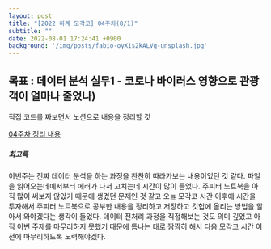 ```yaml
---
layout: post
title: "[2022 하계 모각코] 04주차(8/1)"
subtitle: ""
date: 2022-08-01 17:24:41 +0900
background: '/img/posts/fabio-oyXis2kALVg-unsplash.jpg'
---
```



<h2 class="section-heading">목표 : 데이터 분석 실무1 - 코로나 바이러스 영향으로 관광객이 얼마나 줄었나) </h2>

<p>직접 코드를 짜보면서 노션으로 내용을 정리할 것</p>

[04주차 정리 내용](https://telling-brush-7e7.notion.site/04-1-4b96897828b0489ab4caad1d498720d4)

<h5>회고록</h5>
<p>이번주는 진짜 데이터 분석을 하는 과정을 찬찬히 따라가보는 내용이었던 것 같다. 파일을 읽어오는데에서부터 에러가 나서 고치는데 시간이 많이 들었다. 주피터 노트북을 아직 많이 써보지 않았기 때문에 생겼던 문제인 것 같고 오늘 모각코 시간 이후에 시간을 투자해서 주피터 노트북으로 공부한 내용을 정리하고 저장하고 깃헙에 올리는 방법을 알아서 와야겠다는 생각이 들었다. 데이터 전처리 과정을 직접해보는 것도 의미 깊었고 아직 이번 주제를 마무리하지 못했기 때문에 틈나는 대로 짬짬히 해서 다음 모각코 시간 이전에 마무리하도록 노력해야겠다.</p>